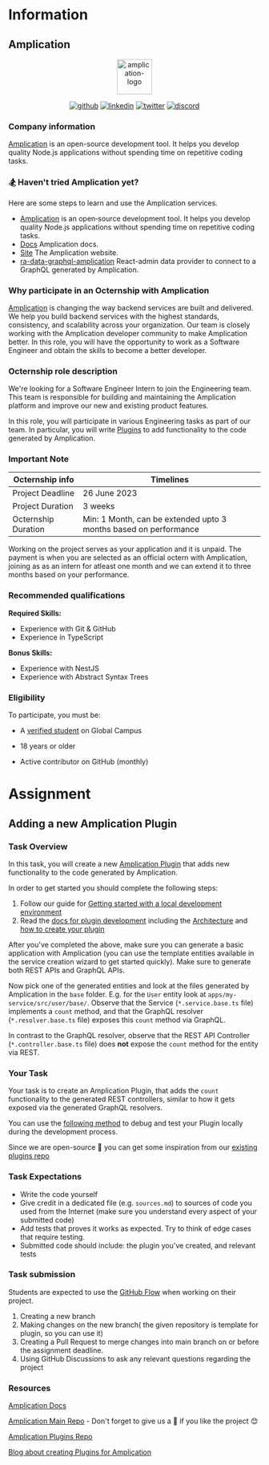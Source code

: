 # Information

## Amplication

<p align="center">
  <a href="https://amplication.com" target="_blank">
    <img alt="amplication-logo" height="70" alt="Amplication Logo" src="https://amplication.com/images/amplication-logo-purple.svg"/>
  </a>
</p>

<p align="center">
<a href="https://github.com/amplication/amplication" alt="github"><img src="https://img.shields.io/badge/github-@amplication--github-green.svg" alt="github"></img></a>
<a href="https://www.linkedin.com/company/amplication/" alt="linkedin"><img src="https://img.shields.io/badge/linkedin-@amplication--linkedin-9cf.svg" alt="linkedin"></img></a>
<a href="https://twitter.com/amplication" alt="twitter"><img src="https://img.shields.io/badge/twitter-@amplication--twitter-yellow.svg" alt="twitter"></img></a>
<a href="https://discord.com/invite/Z2CG3rUFnu" alt="discord"><img src="https://img.shields.io/badge/discord-@amplication--discord-red.svg" alt="discord"></img><a>

</p>

### Company information 

[Amplication](https://amplication.com/) is an open-source development tool. It helps you develop quality Node.js applications without spending time on repetitive coding tasks.

### 🏂 Haven't tried Amplication yet?
Here are some steps to learn and use the Amplication services.

- [Amplication](https://github.com/amplication/amplication) is an open‑source development tool. It helps you develop quality Node.js applications without spending time on repetitive coding tasks.
- [Docs](https://github.com/amplication/docs) Amplication docs.
- [Site](https://github.com/amplication/amplication-site) The Amplication website.
- [ra-data-graphql-amplication](https://github.com/amplication/ra-data-graphql-amplication) React-admin data provider to connect to a GraphQL generated by Amplication.


### Why participate in an Octernship with Amplication

[Amplication](https://amplication.com/) is changing the way backend services are built and delivered. We help you build backend services with the highest standards, consistency, and scalability across your organization. 
Our team is closely working with the Amplication developer community to make Amplication better. In this role, you will have the opportunity to work as a Software Engineer and obtain the skills to become a better developer.


### Octernship role description

We're looking for a Software Engineer Intern to join the Engineering team. This team is responsible for building and maintaining the Amplication platform and improve our new and existing product features.

In this role, you will participate in various Engineering tasks as part of our team. In particular, you will write [Plugins](https://docs.amplication.com/plugins/overview/) to add functionality to the code generated by Amplication.


### Important Note
| Octernship info      | Timelines|
| -------------        | --------------        |
| Project Deadline  | 26 June 2023         |
| Project Duration     | 3 weeks              |
| Octernship Duration  | Min: 1 Month, can be extended upto 3 months based on performance |

Working on the project serves as your application and it is unpaid. The payment is when you are selected as an official octern with Amplication, joining as as an intern for atleast one month and we can extend it to three months based on your performance.


### Recommended qualifications

**Required Skills:**

- Experience with Git & GitHub
- Experience in TypeScript

**Bonus Skills:**

- Experience with NestJS
- Experience with Abstract Syntax Trees

### Eligibility

To participate, you must be:

* A [verified student](https://education.github.com/discount_requests/pack_application) on Global Campus

* 18 years or older

* Active contributor on GitHub (monthly)

# Assignment

## Adding a new Amplication Plugin

### Task Overview

In this task, you will create a new [Amplication Plugin](https://docs.amplication.com/plugins/overview/) that adds new functionality to the code generated by Amplication.

In order to get started you should complete the following steps:
1. Follow our guide for [Getting started with a local development environment](https://github.com/amplication/amplication#development-environment-local)
2. Read the [docs for plugin development](https://docs.amplication.com/plugins/overview/) including the [Architecture](https://docs.amplication.com/plugins/plugin-architecture/) and [how to create your plugin](https://docs.amplication.com/plugins/how-to-create-plugin/)

After you've completed the above, make sure you can generate a basic application with Amplication (you can use the template entities available in the service creation wizard to get started quickly). Make sure to generate both REST APIs and GraphQL APIs.

Now pick one of the generated entities and look at the files generated by Amplication in the `base` folder. E.g. for the `User` entity look at `apps/my-service/src/user/base/`.
Observe that the Service (`*.service.base.ts` file) implements a `count` method, and that the GraphQL resolver (`*.resolver.base.ts` file) exposes this `count` method via GraphQL.

In contrast to the GraphQL resolver, observe that the REST API Controller (`*.controller.base.ts` file) does **not** expose the `count` method for the entity via REST.

### Your Task 
Your task is to create an Amplication Plugin, that adds the `count` functionality to the generated REST controllers, similar to how it gets exposed via the generated GraphQL resolvers.

You can use the [following method](https://docs.amplication.com/plugins/how-to-test-plugin/) to debug and test your Plugin locally during the development process.

Since we are open-source 💜 you can get some inspiration from our [existing plugins repo](https://github.com/amplication/plugins)
  

### Task Expectations

- Write the code yourself
- Give credit in a dedicated file (e.g. `sources.md`) to sources of code you used from the Internet (make sure you understand every aspect of your submitted code)
- Add tests that proves it works as expected. Try to think of edge cases that require testing.
- Submitted code should include: the plugin you've created, and relevant tests

### Task submission

Students are expected to use the [GitHub Flow](https://docs.github.com/en/get-started/quickstart/github-flow) when working on their project. 

1. Creating a new branch
2. Making changes on the new branch( the given repository is template for plugin, so you can use it)
3. Creating a Pull Request to merge changes into main branch on or before the assignment deadline.
3. Using GitHub Discussions to ask any relevant questions regarding the project

### Resources

[Amplication Docs](https://docs.amplication.com/)

[Amplication Main Repo](https://github.com/amplication/amplication) - Don't forget to give us a 🌟 if you like the project 😊

[Amplication Plugins Repo](https://github.com/amplication/plugins)

[Blog about creating Plugins for Amplication](https://amplication.com/blog/the-amplication-plugin-system)

